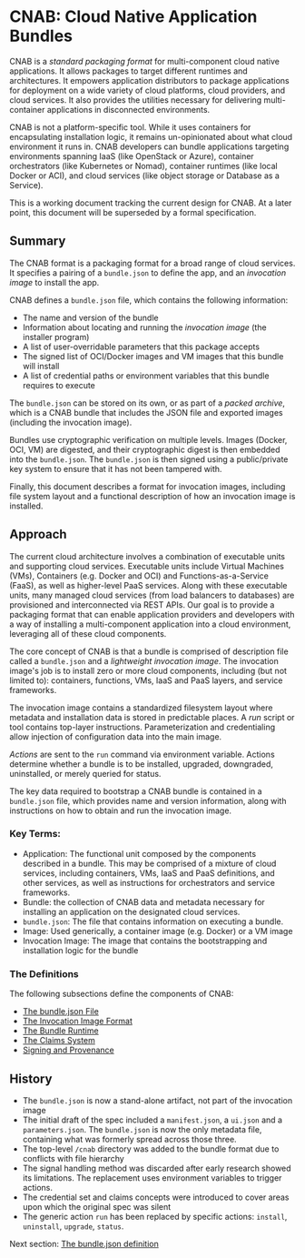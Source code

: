# CNAB: Cloud Native Application Bundles

CNAB is a _standard packaging format_ for multi-component cloud native applications. It allows packages to target different runtimes and architectures. It empowers application distributors to package applications for deployment on a wide variety of cloud platforms, cloud providers, and cloud services. It also provides the utilities necessary for delivering multi-container applications in disconnected environments.

CNAB is not a platform-specific tool. While it uses containers for encapsulating installation logic, it remains un-opinionated about what cloud environment it runs in. CNAB developers can bundle applications targeting environments spanning IaaS (like OpenStack or Azure), container orchestrators (like Kubernetes or Nomad), container runtimes (like local Docker or ACI), and cloud services (like object storage or Database as a Service).

This is a working document tracking the current design for CNAB. At a later point, this document will be superseded by a formal specification.

## Summary

The CNAB format is a packaging format for a broad range of cloud services. It specifies a pairing of a `bundle.json` to define the app, and an _invocation image_ to install the app.

CNAB defines a `bundle.json` file, which contains the following information:

- The name and version of the bundle
- Information about locating and running the _invocation image_ (the installer program)
- A list of user-overridable parameters that this package accepts
- The signed list of OCI/Docker images and VM images that this bundle will install
- A list of credential paths or environment variables that this bundle requires to execute

The `bundle.json` can be stored on its own, or as part of a _packed archive_, which is a CNAB bundle that includes the JSON file and exported images (including the invocation image).

Bundles use cryptographic verification on multiple levels. Images (Docker, OCI, VM) are digested, and their cryptographic digest is then embedded into the `bundle.json`. The `bundle.json` is then signed using a public/private key system to ensure that it has not been tampered with.

Finally, this document describes a format for invocation images, including file system layout and a functional description of how an invocation image is installed.

## Approach

The current cloud architecture involves a combination of executable units and supporting cloud services. Executable units include Virtual Machines (VMs), Containers (e.g. Docker and OCI) and Functions-as-a-Service (FaaS), as well as higher-level PaaS services. Along with these executable units, many managed cloud services (from load balancers to databases) are provisioned and interconnected via REST APIs. Our goal is to provide a packaging format that can enable application providers and developers with a way of installing a multi-component application into a cloud environment, leveraging all of these cloud components.

The core concept of CNAB is that a bundle is comprised of description file called a `bundle.json` and a _lightweight invocation image_. The invocation image's job is to install zero or more cloud components, including (but not limited to): containers, functions, VMs, IaaS and PaaS layers, and service frameworks.

The invocation image contains a standardized filesystem layout where metadata and installation data is stored in predictable places. A _run_ script or tool contains top-layer instructions. Parameterization and credentialing allow injection of configuration data into the main image.

_Actions_ are sent to the `run` command via environment variable. Actions determine whether a bundle is to be installed, upgraded, downgraded, uninstalled, or merely queried for status.

The key data required to bootstrap a CNAB bundle is contained in a `bundle.json` file, which provides name and version information, along with instructions on how to obtain and run the invocation image.

### Key Terms:

- Application: The functional unit composed by the components described in a bundle. This may be comprised of a mixture of cloud services, including containers, VMs, IaaS and PaaS definitions, and other services, as well as instructions for orchestrators and service frameworks.
- Bundle: the collection of CNAB data and metadata necessary for installing an application on the designated cloud services.
- `bundle.json`: The file that contains information on executing a bundle.
- Image: Used generically, a container image (e.g. Docker) or a VM image 
- Invocation Image: The  image that contains the bootstrapping and installation logic for the bundle

### The Definitions

The following subsections define the components of CNAB:

- [The bundle.json File](101-bundle-json.md)
- [The Invocation Image Format](102-invocation-image.md)
- [The Bundle Runtime](103-bundle-runtime.md)
- [The Claims System](104-claims.md)
- [Signing and Provenance](105-signing.md)

## History

- The `bundle.json` is now a stand-alone artifact, not part of the invocation image
- The initial draft of the spec included a `manifest.json`, a `ui.json` and a `parameters.json`. The `bundle.json` is now the only metadata file, containing what was formerly spread across those three.
- The top-level `/cnab` directory was added to the bundle format due to conflicts with file hierarchy
- The signal handling method was discarded after early research showed its limitations. The replacement uses environment variables to trigger actions.
- The credential set and claims concepts were introduced to cover areas upon which the original spec was silent
- The generic action `run` has been replaced by specific actions: `install`, `uninstall`, `upgrade`, `status`.

Next section: [The bundle.json definition](101-bundle-json.md)